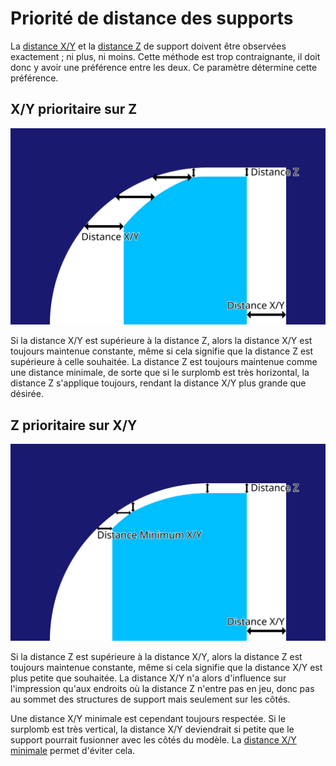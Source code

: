 Priorité de distance des supports
====
La [distance X/Y](support_xy_distance.md) et la [distance Z](support_z_distance.md) de support doivent être observées exactement ; ni plus, ni moins. Cette méthode est trop contraignante, il doit donc y avoir une préférence entre les deux. Ce paramètre détermine cette préférence.

X/Y prioritaire sur Z
----
![X/Y prioritaire sur Z](../images/support_xy_overrides_z_fr.svg)

Si la distance X/Y est supérieure à la distance Z, alors la distance X/Y est toujours maintenue constante, même si cela signifie que la distance Z est supérieure à celle souhaitée. La distance Z est toujours maintenue comme une distance minimale, de sorte que si le surplomb est très horizontal, la distance Z s'applique toujours, rendant la distance X/Y plus grande que désirée.

Z prioritaire sur X/Y
----
![Z prioritaire sur X/Y](../images/support_z_overrides_xy_fr.svg)

Si la distance Z est supérieure à la distance X/Y, alors la distance Z est toujours maintenue constante, même si cela signifie que la distance X/Y est plus petite que souhaitée. La distance X/Y n'a alors d'influence sur l'impression qu'aux endroits où la distance Z n'entre pas en jeu, donc pas au sommet des structures de support mais seulement sur les côtés.

Une distance X/Y minimale est cependant toujours respectée. Si le surplomb est très vertical, la distance X/Y deviendrait si petite que le support pourrait fusionner avec les côtés du modèle. La [distance X/Y minimale](support_xy_distance_overhang.md) permet d'éviter cela.
